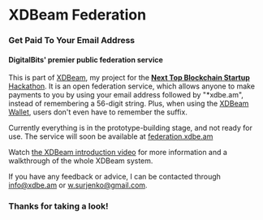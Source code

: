# XDBeam Federation

### Get Paid To Your Email Address

#### DigitalBits' premier public federation service

This is part of [XDBeam][7], my project for the [**Next Top Blockchain Startup** Hackathon][1].
It is an open federation service, which allows anyone to make payments to you by using your email address followed by "\*xdbe.am", instead of remembering a 56-digit string.
Plus, when using the [XDBeam Wallet][2], users don't even have to remember the suffix.

Currently everything is in the prototype-building stage, and not ready for use.
The service will soon be available at [federation.xdbe.am][5]

Watch [the XDBeam introduction video][4] for more information and a walkthrough of the whole XDBeam system.

If you have any feedback or advice, I can be contacted through info@xdbe.am or w.surjenko@gmail.com.

[1]: https://topblockchainstartup.com/
[2]: https://xdbe.am/
[4]: /# "It's not here yet hehe"
[5]: https://federation.xdbe.am
[7]: https://github.com/willsurj/XDBeam

### Thanks for taking a look!